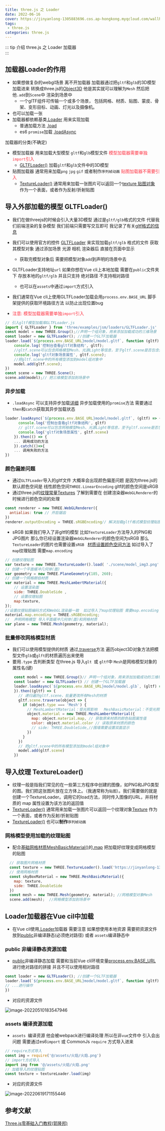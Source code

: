 ```yaml
---
title: three.js 之 Loader
date: 2022-06-16
cover: https://jinyanlong-1305883696.cos.ap-hongkong.myqcloud.com/wallhaven-q2ypkl.jpg
tags:
 - three.js
categories: three.js
---
```


::: tip 介绍
three.js 之 Loader 加载器 <br>
:::

<!-- more -->

## 加载器Loader的作用

* 如果想做复杂的webgl场景 离不开加载器 加载器通过把`gltf`和`glb`的3D模型加载进来 转换成three.js的[Object3D](https://threejs.org/docs/index.html?q=Object#api/zh/core/Object3D) 他是其实就可以理解为`Mesh` 然后把他`.add`到`Scene`中 渲染到场景中
  * 一个glTF组件可传输一个或多个场景， 包括网格、材质、贴图、蒙皮、骨架、变形目标、动画、灯光以及摄像机。
* 也可以加载一张
* 加载器都依赖基类[.Loader](https://threejs.org/docs/index.html?q=textur#api/zh/loaders/Loader) 用来实现加载
  * 普通加载方法 [.load ](https://threejs.org/docs/index.html?q=textur#api/zh/loaders/Loader.load)
  * es6 `promise`加载 [.loadAsync](https://threejs.org/docs/index.html?q=textur#api/zh/loaders/Loader.loadAsync)

加载器的分类(不确定)

* 模型加载器 用来加载大型模型 `gltf`和`glb`模型文件 <font color =#ff3040>模型加载器需要单独`import`引入</font>
  * [GLTFLoader()](https://threejs.org/docs/index.html?q=textur#examples/zh/loaders/GLTFLoader) 加载`gltf`和`glb`文件中的3D模型
* 贴图加载器 通常用来加载`png` `jpg` `gif` 或者制作`序列帧动画`  <font color =#ff3040>贴图加载器不需要引入</font>
  * [TextureLoader()](https://threejs.org/docs/?q=TextureLoade#api/zh/loaders/TextureLoader ) 通常用来加载一张图片可以返回一个[texture  贴图对象](https://threejs.org/docs/index.html?q=Texture#api/zh/loaders/TextureLoader) 作为一个表面，或者作为反射/折射贴图

## 导入外部加载的模型 GLTFLoader()

* 我们在做threejs的时候会引入大量3D模型 通过是`gltf/glb`格式的文件 代替我们前端渲染的复杂模型 我们前端只需要写交互即可 我记录了有关[gltf格式的信息](./3_gltf)
* 我们可以使用官方的控件 [GLTFLoader](https://threejs.org/docs/index.html?q=GLTFLoader#examples/zh/loaders/GLTFLoader) 来实现加载`gltf/glb` 格式的文件 获取其模型对象 通过添加场景 光源 相机 渲染器后 直接在页面中显示
  * 获取完模型对象后 需要把模型对象`add`到声明的场景中去
* GLTFLoader支持地址`url` 如果你想在Vue cli上本地加载 需要在`public`文件夹下 存放本地的`gltf/glb` 并且只支持 绝对路径 不支持相对路径
  * 也可以在`assets`中通过`import`方式引入

* 我们通常在Vue cli上使用GLTFLoader加载会用`process.env.BASE_URL` 脚手架提供的获取环境路径方法 以防止出现位置bug
* <font color =#ff3040>注意: 模型加载器需要单独`import`引入</font>

```js
// 引入gltf模型加载库GLTFLoader.js
import { GLTFLoader } from 'three/examples/jsm/loaders/GLTFLoader.js'
const model = new THREE.Group();//声明一个组对象，用来添加加载成功的三维场景
const loader = new GLTFLoader(); //创建一个GLTF加载器
loader.load(`${process.env.BASE_URL}model/model.gltf`, function (gltf) {//gltf加载成功后返回一个对象
    console.log('控制台查看gltf对象结构', gltf);
    //gltf.scene可以包含网格模型Mesh、光源Light等信息，至于gltf.scene是否包含光源，要看.gltf文件中是否有光源信息
    console.log('gltf对象场景属性', gltf.scene);
    //把gltf.scene中的所有模型添加到model组对象中
    model.add(gltf.scene);
})
const scene = new THREE.Scene();
scene.add(model);// 把三维模型添加到场景中
```

### **异步加载**

* `.loadAsync` 可以支持异步加载[详细](https://threejs.org/docs/index.html?q=TextureLoader#api/zh/loaders/Loader.loadAsync) 异步加载使用的`promise`方法 需要通过`then`和`catch`获取其异步加载状态

```js
loader.loadAsync(`${process.env.BASE_URL}model/model.gltf`, (gltf) => { // gltf加载成功后返回一个对象 该对象是模型信息
      console.log('控制台查看gltf对象结构', gltf)
      // gltf.scene可以包含网格模型Mesh、光源Light等信息，至于gltf.scene是否包含光源，要看.gltf文件中是否有光源信息
      console.log('gltf对象场景属性', gltf.scene)
    }).then(() => {
    ... 调用成功的方法
    }).catch(()=>{
    ... 调用失败的方法
})
```

### **颜色偏差问题**

* 通过`GLTFLoader`导入的gltf文件 大概率会出现颜色偏差问题 是因为three.js的默认颜色空间是 线性颜色空间`THREE.LinearEncoding` gltf的颜色空间是sRGB
* 通过three.js的[纹理常量Textures](https://threejs.org/docs/index.html?q=PlaneGeometry#api/zh/constants/Textures) 了解到需要在 创建渲染器`WebGLRenderer`的时候进行颜色空间的处理

```js
const renderer = new THREE.WebGLRenderer({
  antialias: true // 开启锯齿
})
renderer.outputEncoding = THREE.sRGBEncoding// 解决加载gltf格式模型纹理贴图和原图不一样问题
```

* sRGB 如果我们导入了非gltf的模型 比如`TextureLoader`方法导入的PNG和JPG图片 那么你已经设置渲染器`WebGLRenderer`的颜色空间为sRGB 那么`TextureLoader`的图片也需要设置`sRGB ` [材质设置颜色空间方法](https://threejs.org/docs/index.html?q=PlaneGeometry#api/zh/textures/Texture.encoding) 如过导入了`map`纹理贴图 需要`map.encoding`

```js
// 创建纹理贴图
var texture = new THREE.TextureLoader().load( './scene/model_img3.png' );//加载纹理贴图
// 创建一个平面缓冲几何体(面)
var geometry = new THREE.PlaneGeometry(185, 260);
// 创建一个网格朗伯材质
var material = new THREE.MeshLambertMaterial({ 
    // 设置渲染面
    side: THREE.DoubleSide ,
    // 设置纹理贴图
    map:texture,
});
//设置纹理贴图编码方式和WebGL渲染器一致  如过导入了map纹理贴图 需要map.encoding
material.map.encoding = THREE.sRGBEncoding;
//  声明网格模型 导入平面缓冲几何体(面)和网格材质
var plane = new THREE.Mesh(geometry, material);
```

### **批量修改网格模型材质**

* 我们可以使用模型提供的材质 通过[.traverse](https://threejs.org/docs/index.html#api/zh/core/Object3D.traverse)方法 遍历object3D对象方法把模型文件`glb`或`glft`的材质遍历出来使用
* 要用`.type` 去判断类型 在three.js 导入`glt `或 `gltf`中 `Mesh`是网格模型对象的属性名(键)

```js
    const model = new THREE.Group()// 声明一个组对象，用来添加加载成功的三维场景
    const loader = new GLTFLoader() // 创建一个GLTF加载器
    loader.loadAsync(`${process.env.BASE_URL}model/model.glb`, (gltf) => { // gltf加载成功后返回一个对象
    }).then((gltf) => {
      // 递归遍历gltf.scene，批量更改所有Mesh的材质
      gltf.scene.traverse(object => {
        if (object.type === 'Mesh') {
          // MeshLambertMaterial：受光照影响   MeshBasicMaterial：不受光照影响
          object.material = new THREE.MeshLambertMaterial({
            map: object.material.map, // 获取原来材质的颜色贴图属性值
            color: object.material.color // 读取原来材质的颜色
            // side: THREE.DoubleSide,//围墙需要设置双面显示
          })
        }
      })
      // 把gltf.scene中的所有模型添加到model组对象中
      model.add(gltf.scene)
    })
```

## 导入纹理 TextureLoader()

* 纹理一般是指我们常见的在一些第三方程序中创建的图像，如PNG和JPG类型的图。我们把这张图片放在立方体上。（我通常称为`贴图`）。我们需要做的就是创建一个TextureLoader。调用它的load方法，同时传入图像的URL，并将材质的 map 属性设置为该方法的返回值
* [TextureLoader()](https://threejs.org/docs/?q=TextureLoade#api/zh/loaders/TextureLoader ) 通常用来加载一张图片可以返回一个纹理对象[Texture](https://threejs.org/docs/?q=TextureLoade#api/zh/textures/Texture) 作为一个表面，或者作为反射/折射贴图
* [TextureLoader()](https://threejs.org/docs/?q=TextureLoade#api/zh/loaders/TextureLoader) 也可以**制作**`序列帧动画`

### **网格模型使用加载的纹理贴图**

* 配合[基础网格材质MeshBasicMaterial()](https://threejs.org/docs/index.html?q=MeshBasicMaterial#api/zh/materials/MeshBasicMaterial)的[.map](https://threejs.org/docs/index.html?q=MeshBasicMaterial#api/zh/materials/MeshBasicMaterial.map) 把加载好纹理变成网格模型的贴图

```js
  // 获取图片网格材质
  const texture = new THREE.TextureLoader().load('https://jinyanlong-1305883696.cos.ap-hongkong.myqcloud.com/%E5%B0%8Fmao.jpg')
  // 使用网格材质
  const skyBoxMaterial = new THREE.MeshBasicMaterial({
    map: texture,
    side: THREE.DoubleSide
  })
  const mesh = new THREE.Mesh(geometry, material); //网格模型对象Mesh
  scene.add(mesh);  //网格模型添加到场景中
```

## Loader加载器在Vue cil中加载

* 在Vue cil使用[.Loader](https://threejs.org/docs/index.html?q=textur#api/zh/loaders/Loader)加载器 需要注意 如果想使用本地资源 需要把资源文件放到[public](https://cli.vuejs.org/zh/guide/html-and-static-assets.html#public-%E6%96%87%E4%BB%B6%E5%A4%B9)非编译静态(必须绝对路径) 或者 `assets`编译静态中

### **public 非编译静态资源加载**

* [public](https://cli.vuejs.org/zh/guide/html-and-static-assets.html#public-%E6%96%87%E4%BB%B6%E5%A4%B9)非编译静态加载 需要和当前Vue cli环境变量[process.env.BASE_URL](https://cli.vuejs.org/zh/guide/mode-and-env.html#%E7%8E%AF%E5%A2%83%E5%8F%98%E9%87%8F) 进行绝对路径的拼接 并且不可以使用相对路径

```js
const loader = new GLTFLoader(); //创建一个GLTF加载器
loader.load(`${process.env.BASE_URL}model/model.gltf`, function (gltf) { // 进行process.env.BASE_URL 和 资源绝对路径的拼接
// ...进行操作
})
```

* 对应的资源文件

![image-20220510183547946](https://jinyanlong-1305883696.cos.ap-hongkong.myqcloud.com/image-20220510183547946.png)

### **assets 编译资源加载**

* `assets `编译资源 他会被webpack进行编译处理 所以在非`vue`文件中 引入会出问题 需要通过es6`import` 或 CommonJs `require` 方式导入进来

```js
// require方式导入
const img = require('@/assets/火焰/火焰.png')
// import方式导入
import img from '@/assets/火焰/火焰.png'
// 加载导入的纹理贴图
const texture = textureLoader.load(img)
```

* 对应的资源文件

![image-20220619171155446](https://jinyanlong-1305883696.cos.ap-hongkong.myqcloud.com/image-20220619171155446.png)

##  参考文献

[Three.js零基础入门教程(郭隆邦)](http://www.yanhuangxueyuan.com/Three.js/)
